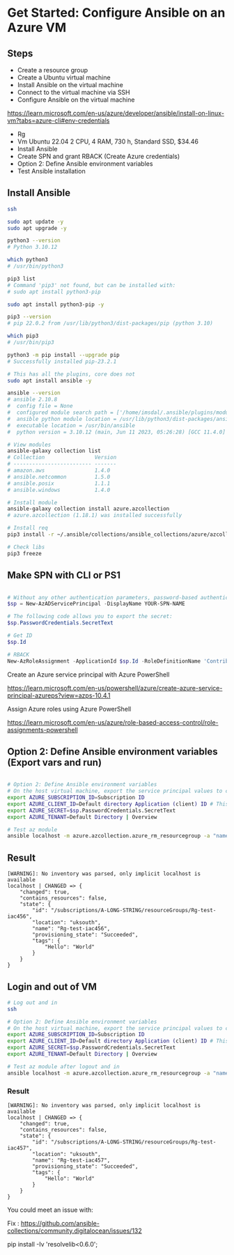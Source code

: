 # Get Started: Configure Ansible on an Azure VM

## Steps


* Create a resource group
* Create a Ubuntu virtual machine
* Install Ansible on the virtual machine
* Connect to the virtual machine via SSH
* Configure Ansible on the virtual machine

https://learn.microsoft.com/en-us/azure/developer/ansible/install-on-linux-vm?tabs=azure-cli#env-credentials

* Rg
* Vm Ubuntu 22.04 2 CPU, 4 RAM, 730 h, Standard SSD, $34.46
* Install Ansible
* Create SPN and grant RBACK (Create Azure credentials)
* Option 2: Define Ansible environment variables
* Test Ansible installation


## Install Ansible
```bash
ssh

sudo apt update -y
sudo apt upgrade -y

python3 --version
# Python 3.10.12

which python3
# /usr/bin/python3

pip3 list
# Command 'pip3' not found, but can be installed with:
# sudo apt install python3-pip

sudo apt install python3-pip -y

pip3 --version
# pip 22.0.2 from /usr/lib/python3/dist-packages/pip (python 3.10)

which pip3
# /usr/bin/pip3

python3 -m pip install --upgrade pip
# Successfully installed pip-23.2.1

# This has all the plugins, core does not
sudo apt install ansible -y

ansible --version
# ansible 2.10.8
#  config file = None
#  configured module search path = ['/home/imsdal/.ansible/plugins/modules', '/usr/share/ansible/plugins/modules']
#  ansible python module location = /usr/lib/python3/dist-packages/ansible
#  executable location = /usr/bin/ansible
#  python version = 3.10.12 (main, Jun 11 2023, 05:26:28) [GCC 11.4.0]

# View modules
ansible-galaxy collection list
# Collection                Version
# ------------------------- -------
# amazon.aws                1.4.0
# ansible.netcommon         1.5.0
# ansible.posix             1.1.1
# ansible.windows           1.4.0

# Install module
ansible-galaxy collection install azure.azcollection
# azure.azcollection (1.18.1) was installed successfully

# Install req
pip3 install -r ~/.ansible/collections/ansible_collections/azure/azcollection/requirements-azure.txt

# Check libs
pip3 freeze
```

## Make SPN with CLI or PS1
```ps1

# Without any other authentication parameters, password-based authentication is used and a random password created for you. If you want password-based authentication, this method is recommended.
$sp = New-AzADServicePrincipal -DisplayName YOUR-SPN-NAME 

# The following code allows you to export the secret:
$sp.PasswordCredentials.SecretText 

# Get ID
$sp.Id

# RBACK
New-AzRoleAssignment -ApplicationId $sp.Id -RoleDefinitionName 'Contributor' #  -Scope can fine tune this to rg

```
Create an Azure service principal with Azure PowerShell

https://learn.microsoft.com/en-us/powershell/azure/create-azure-service-principal-azureps?view=azps-10.4.1

Assign Azure roles using Azure PowerShell

https://learn.microsoft.com/en-us/azure/role-based-access-control/role-assignments-powershell

## Option 2: Define Ansible environment variables (Export vars and run)

```bash

# Option 2: Define Ansible environment variables
# On the host virtual machine, export the service principal values to configure your Ansible credentials.
export AZURE_SUBSCRIPTION_ID=Subscription ID
export AZURE_CLIENT_ID=Default directory Application (client) ID # This was correct
export AZURE_SECRET=$sp.PasswordCredentials.SecretText
export AZURE_TENANT=Default Directory | Overview

# Test az module
ansible localhost -m azure.azcollection.azure_rm_resourcegroup -a "name=Rg-test-iac456 location=uksouth"

```
## Result

```log
[WARNING]: No inventory was parsed, only implicit localhost is available
localhost | CHANGED => {
    "changed": true,
    "contains_resources": false,
    "state": {
        "id": "/subscriptions/A-LONG-STRING/resourceGroups/Rg-test-iac456",
        "location": "uksouth",
        "name": "Rg-test-iac456",
        "provisioning_state": "Succeeded",
        "tags": {
            "Hello": "World"
        }
    }
}
```

## Login and out of VM

```bash
# Log out and in
ssh 

# Option 2: Define Ansible environment variables
# On the host virtual machine, export the service principal values to configure your Ansible credentials.
export AZURE_SUBSCRIPTION_ID=Subscription ID
export AZURE_CLIENT_ID=Default directory Application (client) ID # This was correct
export AZURE_SECRET=$sp.PasswordCredentials.SecretText
export AZURE_TENANT=Default Directory | Overview

# Test az module after logout and in
ansible localhost -m azure.azcollection.azure_rm_resourcegroup -a "name=Rg-test-iac457 location=uksouth"

```
### Result

```log
[WARNING]: No inventory was parsed, only implicit localhost is available
localhost | CHANGED => {
    "changed": true,
    "contains_resources": false,
    "state": {
        "id": "/subscriptions/A-LONG-STRING/resourceGroups/Rg-test-iac457",
        "location": "uksouth",
        "name": "Rg-test-iac457",
        "provisioning_state": "Succeeded",
        "tags": {
            "Hello": "World"
        }
    }
}

```

You could meet an issue with:

Fix : https://github.com/ansible-collections/community.digitalocean/issues/132

pip install -Iv 'resolvelib<0.6.0';
